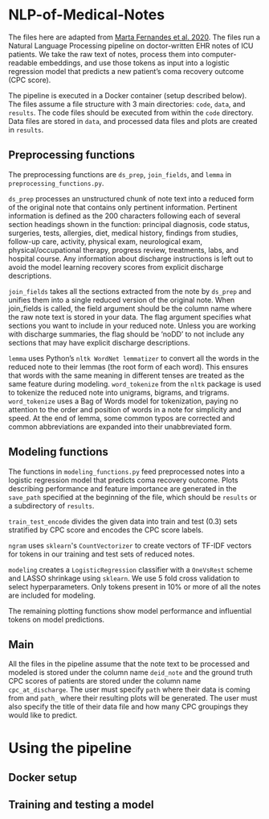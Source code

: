 # NLP-of-Medical-Notes

The files here are adapted from [Marta Fernandes et al. 2020](https://medinform.jmir.org/2021/2/e25457/). The files run a Natural Language Processing pipeline on doctor-written EHR notes of ICU patients. We take the raw text of notes, process them into computer-readable embeddings, and use those tokens as input into a logistic regression model that predicts a new patient’s coma recovery outcome (CPC score).

The pipeline is executed in a Docker container (setup described below). The files assume a file structure with 3 main directories: `code`, `data`, and `results`. The code files should be executed from within the `code` directory. Data files are stored in `data`, and processed data files and plots are created in `results`.

## Preprocessing functions

The preprocessing functions are `ds_prep`, `join_fields`, and `lemma` in `preprocessing_functions.py`. 

`ds_prep` processes an unstructured chunk of note text into a reduced form of the original note that contains only pertinent information. Pertinent information is defined as the 200 characters following each of several section headings shown in the function: principal diagnosis, code status, surgeries, tests, allergies, diet, medical history, findings from studies, follow-up care, activity, physical exam, neurological exam, physical/occupational therapy, progress review, treatments, labs, and hospital course. Any information about discharge instructions is left out to avoid the model learning recovery scores from explicit discharge descriptions. 

`join_fields` takes all the sections extracted from the note by `ds_prep` and unifies them into a single reduced version of the original note. When join_fields is called, the field argument should be the column name where the raw note text is stored in your data. The flag argument specifies what sections you want to include in your reduced note. Unless you are working with discharge summaries, the flag should be ‘noDD’ to not include any sections that may have explicit discharge descriptions. 

`lemma` uses Python’s `nltk WordNet lemmatizer` to convert all the words in the reduced note to their lemmas (the root form of each word). This ensures that words with the same meaning in different tenses are treated as the same feature during modeling. `word_tokenize` from the `nltk` package is used to tokenize the reduced note into unigrams, bigrams, and trigrams. `word_tokenize` uses a Bag of Words model for tokenization, paying no attention to the order and position of words in a note for simplicity and speed. At the end of lemma, some common typos are corrected and common abbreviations are expanded into their unabbreviated form. 

## Modeling functions

The functions in `modeling_functions.py` feed preprocessed notes into a logistic regression model that predicts coma recovery outcome. Plots describing performance and feature importance are generated in the `save_path` specified at the beginning of the file, which should be `results` or a subdirectory of `results`.  

`train_test_encode` divides the given data into train and test (0.3) sets stratified by CPC score and encodes the CPC score labels.

`ngram` uses `sklearn`'s `CountVectorizer` to create vectors of TF-IDF vectors for tokens in our training and test sets of reduced notes. 

`modeling` creates a `LogisticRegression` classifier with a `OneVsRest` scheme and LASSO shrinkage using `sklearn`. We use 5 fold cross validation to select hyperparameters. Only tokens present in 10% or more of all the notes are included for modeling. 

The remaining plotting functions show model performance and influential tokens on model predictions. 


## Main

All the files in the pipeline assume that the note text to be processed and modeled is stored under the column name `deid_note` and the ground truth CPC scores of patients are stored under the column name `cpc_at_discharge`. The user must specify `path` where their data is coming from and `path_` where their resulting plots will be generated. The user must also specify the title of their data file and how many CPC groupings they would like to predict. 

# Using the pipeline

## Docker setup

## Training and testing a model


